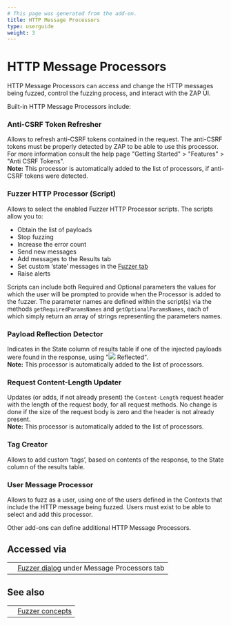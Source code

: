 ```yaml
---
# This page was generated from the add-on.
title: HTTP Message Processors
type: userguide
weight: 3
---
```


# HTTP Message Processors

HTTP Message Processors can access and change the HTTP messages being fuzzed, control the fuzzing process, and interact with the ZAP UI.


Built-in HTTP Message Processors include:

### Anti-CSRF Token Refresher

Allows to refresh anti-CSRF tokens contained in the request. The anti-CSRF tokens must be properly detected by ZAP to be able to use this processor.  
For more information consult the help page "Getting Started" \> "Features" \> "Anti CSRF Tokens".  
**Note:** This processor is automatically added to the list of processors, if anti-CSRF tokens were detected.

### Fuzzer HTTP Processor (Script)

Allows to select the enabled Fuzzer HTTP Processor scripts. The scripts allow you to:

* Obtain the list of payloads
* Stop fuzzing
* Increase the error count
* Send new messages
* Add messages to the Results tab
* Set custom ‘state’ messages in the [Fuzzer tab](/docs/desktop/addons/fuzzer/tab/)
* Raise alerts

Scripts can include both Required and Optional parameters the values for which the user will be prompted to provide when the Processor is added to the fuzzer. The parameter names are defined within the script(s) via the methods `getRequiredParamsNames` and `getOptionalParamsNames`, each of which simply return an array of strings representing the parameters names.

### Payload Reflection Detector

Indicates in the State column of results table if one of the injected payloads were found in the response, using "![](/docs/desktop/addons/fuzzer/images/reflected_icon.png) Reflected".  
**Note:** This processor is automatically added to the list of processors.

### Request Content-Length Updater

Updates (or adds, if not already present) the `Content-Length` request header with the length of the request body, for all request methods. No change is done if the size of the request body is zero and the header is not already present.  
**Note:** This processor is automatically added to the list of processors.

### Tag Creator

Allows to add custom ‘tags’, based on contents of the response, to the State column of the results table.

### User Message Processor

Allows to fuzz as a user, using one of the users defined in the Contexts that include the HTTP message being fuzzed. Users must exist to be able to select and add this processor.


Other add-ons can define additional HTTP Message Processors.

## Accessed via

|   |                                                                                     |
|---|-------------------------------------------------------------------------------------|
|   | [Fuzzer dialog](/docs/desktop/addons/fuzzer/dialogue/) under Message Processors tab |

## See also

|   |                                                 |
|---|-------------------------------------------------|
|   | [Fuzzer concepts](/docs/desktop/addons/fuzzer/) |
